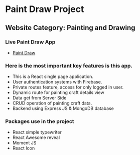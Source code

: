 # Paint Draw Project

## Website Category: Painting and Drawing

### Live Paint Draw App

- [Paint Draw](https://paint-draw-f0427.web.app/)

### Here is the most important key features is this app.

- This is a React single page application.
- User authentication systems with Firebase.
- Private routes feature, access for only logged in user.
- Dynamic route for painting craft details view
- Data get from Server Side
- CRUD operation of painting craft data.
- Backend using Express JS & MongoDB database

### Packages use in the project

- React simple typewriter
- React Awesome reveal
- Moment JS
- React Icon
